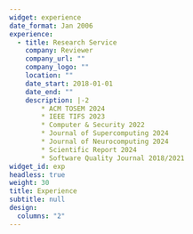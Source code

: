```yaml
---
widget: experience
date_format: Jan 2006
experience:
  - title: Research Service
    company: Reviewer
    company_url: ""
    company_logo: ""
    location: ""
    date_start: 2018-01-01
    date_end: ""
    description: |-2
        * ACM TOSEM 2024
        * IEEE TIFS 2023
        * Computer & Security 2022
        * Journal of Supercomputing 2024
        * Journal of Neurocomputing 2024
        * Scientific Report 2024
        * Software Quality Journal 2018/2021
widget_id: exp
headless: true
weight: 30
title: Experience
subtitle: null
design:
  columns: "2"
---
```

